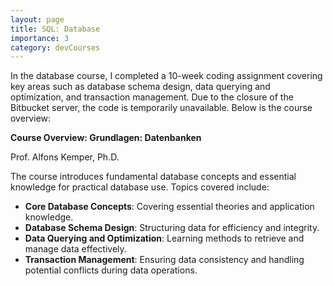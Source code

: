 ```yaml
---
layout: page
title: SQL: Database
importance: 3
category: devCourses
---
```


In the database course, I completed a 10-week coding assignment covering key areas such as database schema design, data querying and optimization, and transaction management. Due to the closure of the Bitbucket server, the code is temporarily unavailable. Below is the course overview:

**Course Overview: Grundlagen: Datenbanken**

Prof. Alfons Kemper, Ph.D.  

The course introduces fundamental database concepts and essential knowledge for practical database use. Topics covered include:

- **Core Database Concepts**: Covering essential theories and application knowledge.
- **Database Schema Design**: Structuring data for efficiency and integrity.
- **Data Querying and Optimization**: Learning methods to retrieve and manage data effectively.
- **Transaction Management**: Ensuring data consistency and handling potential conflicts during data operations.
